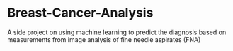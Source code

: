 # Breast-Cancer-Analysis
A side project on using machine learning to predict the diagnosis based on measurements from image analysis of fine needle aspirates (FNA) 

